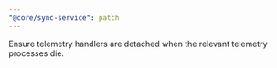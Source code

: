 ```yaml
---
"@core/sync-service": patch
---
```


Ensure telemetry handlers are detached when the relevant telemetry processes die.
